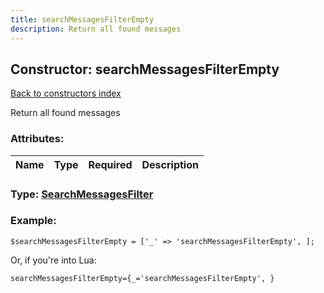 ```yaml
---
title: searchMessagesFilterEmpty
description: Return all found messages
---
```

## Constructor: searchMessagesFilterEmpty  
[Back to constructors index](index.md)



Return all found messages

### Attributes:

| Name     |    Type       | Required | Description |
|----------|:-------------:|:--------:|------------:|



### Type: [SearchMessagesFilter](../types/SearchMessagesFilter.md)


### Example:

```
$searchMessagesFilterEmpty = ['_' => 'searchMessagesFilterEmpty', ];
```  

Or, if you're into Lua:  


```
searchMessagesFilterEmpty={_='searchMessagesFilterEmpty', }

```


